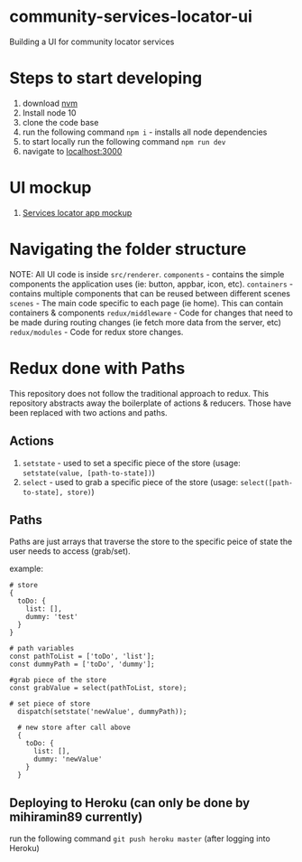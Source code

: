 # community-services-locator-ui

Building a UI for community locator services

# Steps to start developing

1. download [nvm](https://github.com/creationix/nvm)
2. Install node 10
3. clone the code base
4. run the following command `npm i` - installs all node dependencies
5. to start locally run the following command `npm run dev`
6. navigate to [localhost:3000](http://localhost:3000/)

# UI mockup

1. [Services locator app mockup](https://xd.adobe.com/view/59760ef8-d849-4587-6a29-44f78a3fb151-2f47/)

# Navigating the folder structure

NOTE: All UI code is inside `src/renderer`.
`components` - contains the simple components the application uses (ie: button, appbar, icon, etc).
`containers` - contains multiple components that can be reused between different scenes
`scenes` - The main code specific to each page (ie home). This can contain containers & components
`redux/middleware` - Code for changes that need to be made during routing changes (ie fetch more data from the server, etc)
`redux/modules` - Code for redux store changes.

# Redux done with Paths

This repository does not follow the traditional approach to redux. This repository abstracts away the boilerplate of actions & reducers. Those have been replaced with two actions and paths.

## Actions

1. `setstate` - used to set a specific piece of the store (usage: `setstate(value, [path-to-state])`)
2. `select` - used to grab a specific piece of the store (usage: `select([path-to-state], store)`)

## Paths

Paths are just arrays that traverse the store to the specific peice of state the user needs to access (grab/set).

example:

```
# store
{
  toDo: {
    list: [],
    dummy: 'test'
  }
}

# path variables
const pathToList = ['toDo', 'list'];
const dummyPath = ['toDo', 'dummy'];

#grab piece of the store
const grabValue = select(pathToList, store);

# set piece of store
  dispatch(setstate('newValue', dummyPath));

  # new store after call above
  {
    toDo: {
      list: [],
      dummy: 'newValue'
    }
  }
```

## Deploying to Heroku (can only be done by mihiramin89 currently)

run the following command `git push heroku master` (after logging into Heroku)
